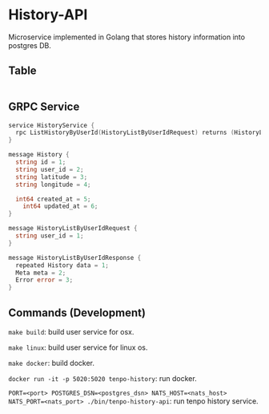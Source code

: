 # History-API

Microservice implemented in Golang that stores history information into postgres DB.

## Table

```

```

## GRPC Service

```go
service HistoryService {
  rpc ListHistoryByUserId(HistoryListByUserIdRequest) returns (HistoryListByUserIdResponse) {}
}

message History {
  string id = 1;
  string user_id = 2;
  string latitude = 3;
  string longitude = 4;

  int64 created_at = 5;
	int64 updated_at = 6;
}

message HistoryListByUserIdRequest {
  string user_id = 1;
}

message HistoryListByUserIdResponse {
  repeated History data = 1;
  Meta meta = 2;
  Error error = 3;
}
```

## Commands (Development)

`make build`: build user service for osx.

`make linux`: build user service for linux os.

`make docker`: build docker.

`docker run -it -p 5020:5020 tenpo-history`: run docker.

`PORT=<port> POSTGRES_DSN=<postgres_dsn> NATS_HOST=<nats_host> NATS_PORT=<nats_port> ./bin/tenpo-history-api`: run tenpo history service.
